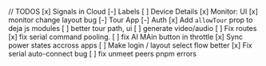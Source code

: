 // TODOS
[x] Signals in Cloud
[-] Labels
[ ] Device Details
[x] Monitor: UI
[x] monitor change layout bug
[-] Tour App
  [-] Auth
  [x] Add `allowTour` prop to deja js modules
  [ ] better tour path, ui
  [ ] generate video/audio
[ ] Fix routes
[x] fix serial command pooling.
[ ] fix AI MAin button in throttle
[x] Sync power states accross apps
[ ] Make login / layout select flow better
[x] Fix serial auto-connect bug
[ ] fix unmeet peers pnpm errors

